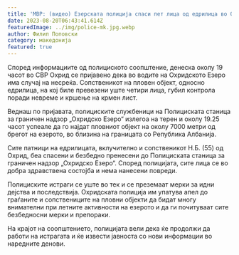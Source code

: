 ```yaml
---
title: 'МВР: (видео) Езерската полиција спаси пет лица од едрилица во Охридското Езеро, откако сопственикот на едрилицата изгубил контрола поради невремето - 19 АВГУСТ 2023'
date: 2023-08-20T06:43:41.614Z
featuredImage: ../img/police-mk.jpg.webp
author: Филип Поповски
category: македонија
featured: true
---
```

Според информациите од полициското соопштение, денеска околу 19 часот во СВР Охрид се пријавено дека во водите на Охридското Езеро има случај на несреќа. Сопственикот на пловен објект, односно едрилица, на кој биле превезени уште четири лица, губил контрола поради невреме и кршење на крмен лист.

Веднаш по пријавата, полициските службеници на Полициската станица за граничен надзор „Охридско Езеро“ излегоа на терен и околу 19.25 часот успеале да го најдат пловниот објект на околу 7000 метри од брегот на езерото, во близина на границата со Република Албанија.

Сите патници на едрилицата, вклучително и сопственикот Н.Б. (55) од Охрид, беа спасени и безбедно пренесени до Полициската станица за граничен надзор „Охридско Езеро“. Според полицијата, сите лица се во добра здравствена состојба и нема нанесени повреди.

Полициските истраги се уште во тек и се преземаат мерки за идни дејства и последствија. Охридската полиција им упатува апел до граѓаните и сопствениците на пловни објекти да бидат многу внимателни при летните активности на езерото и да ги почитуваат сите безбедносни мерки и препораки.

На крајот на соопштението, полицијата вели дека ќе продолжи да работи на истрагата и ќе извести јавноста со нови информации во наредните денови.
